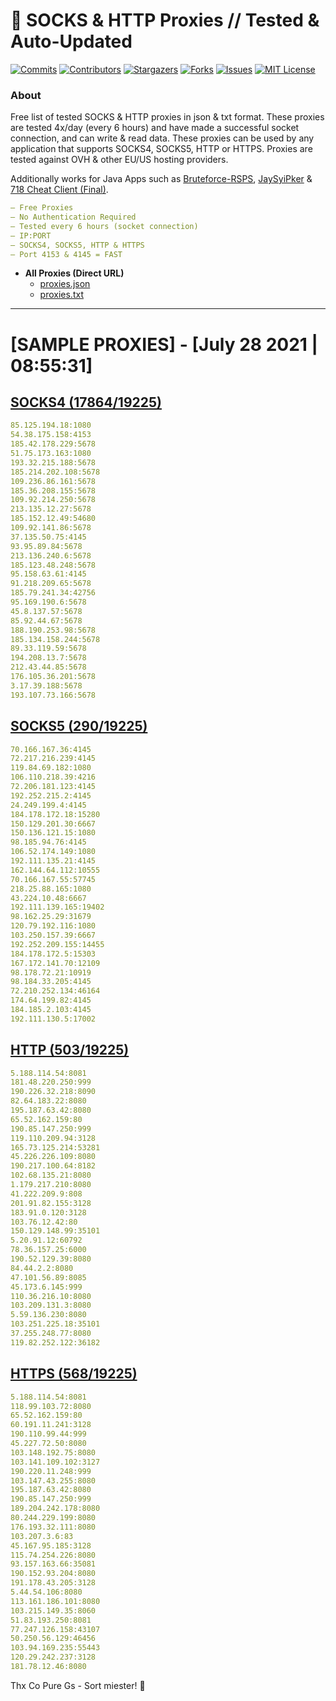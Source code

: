 <!-- MARKDOWN LINKS & IMAGES -->
<!-- https://www.markdownguide.org/basic-syntax/#reference-style-links -->
[contributors-shield]: https://img.shields.io/github/contributors/KaiBurton/free-proxies-autoupdated?style=for-the-badge
[contributors-url]: https://github.com/KaiBurton/free-proxies-autoupdated/graphs/contributors
[forks-shield]: https://img.shields.io/github/forks/KaiBurton/free-proxies-autoupdated?style=for-the-badge
[forks-url]: https://github.com/KaiBurton/free-proxies-autoupdated/network/members
[stars-shield]: https://img.shields.io/github/stars/KaiBurton/free-proxies-autoupdated?style=for-the-badge
[stars-url]: https://github.com/KaiBurton/free-proxies-autoupdated/stargazers
[issues-shield]: https://img.shields.io/github/issues/KaiBurton/free-proxies-autoupdated?style=for-the-badge
[issues-url]: https://github.com/KaiBurton/free-proxies-autoupdated/issues
[license-shield]: https://img.shields.io/github/license/KaiBurton/free-proxies-autoupdated?style=for-the-badge
[license-url]: https://github.com/KaiBurton/free-proxies-autoupdated/blob/main/LICENSE
[commit-shield]: https://img.shields.io/github/last-commit/KaiBurton/free-proxies-autoupdated?style=for-the-badge
[commit-url]: https://github.com/KaiBurton/free-proxies-autoupdated/commits/main

# 🎁 SOCKS & HTTP Proxies // Tested & Auto-Updated

[![Commits][commit-shield]][commit-url]
[![Contributors][contributors-shield]][contributors-url]
[![Stargazers][stars-shield]][stars-url]
[![Forks][forks-shield]][forks-url]
[![Issues][issues-shield]][issues-url]
[![MIT License][license-shield]][license-url]

### About
Free list of tested SOCKS & HTTP proxies in json & txt format. These proxies are tested 4x/day (every 6 hours) and have made a successful socket connection, and can write & read data. These proxies can be used by any application that supports SOCKS4, SOCKS5, HTTP or HTTPS. Proxies are tested against OVH & other EU/US hosting providers.

Additionally works for Java Apps such as [Bruteforce-RSPS](https://github.com/KaiBurton/Bruteforce-RSPS), [JaySyiPker](https://github.com/JayArrowz/JaySyiPker) & [718 Cheat Client (Final)](https://github.com/KaiBurton/718-Cheat-Client-Final). 

```yaml
— Free Proxies
— No Authentication Required
— Tested every 6 hours (socket connection)
— IP:PORT
— SOCKS4, SOCKS5, HTTP & HTTPS
— Port 4153 & 4145 = FAST
```

- **All Proxies (Direct URL)**
  - [proxies.json](https://raw.githubusercontent.com/KaiBurton/free-proxies-autoupdated/main/proxies.json)
  - [proxies.txt](https://raw.githubusercontent.com/KaiBurton/free-proxies-autoupdated/main/proxies.txt)

---

# [SAMPLE PROXIES] - [July 28 2021 | 08:55:31]

## [SOCKS4 (17864/19225)](https://raw.githubusercontent.com/KaiBurton/free-proxies-autoupdated/main/proxies-socks4.txt)
```yaml
85.125.194.18:1080
54.38.175.158:4153
185.42.178.229:5678
51.75.173.163:1080
193.32.215.188:5678
185.214.202.108:5678
109.236.86.161:5678
185.36.208.155:5678
109.92.214.250:5678
213.135.12.27:5678
185.152.12.49:54680
109.92.141.86:5678
37.135.50.75:4145
93.95.89.84:5678
213.136.240.6:5678
185.123.48.248:5678
95.158.63.61:4145
91.218.209.65:5678
185.79.241.34:42756
95.169.190.6:5678
45.8.137.57:5678
85.92.44.67:5678
188.190.253.98:5678
185.134.158.244:5678
89.33.119.59:5678
194.208.13.7:5678
212.43.44.85:5678
176.105.36.201:5678
3.17.39.188:5678
193.107.73.166:5678
```

## [SOCKS5 (290/19225)](https://raw.githubusercontent.com/KaiBurton/free-proxies-autoupdated/main/proxies-socks5.txt)
```yaml
70.166.167.36:4145
72.217.216.239:4145
119.84.69.182:1080
106.110.218.39:4216
72.206.181.123:4145
192.252.215.2:4145
24.249.199.4:4145
184.178.172.18:15280
150.129.201.30:6667
150.136.121.15:1080
98.185.94.76:4145
106.52.174.149:1080
192.111.135.21:4145
162.144.64.112:10555
70.166.167.55:57745
218.25.88.165:1080
43.224.10.48:6667
192.111.139.165:19402
98.162.25.29:31679
120.79.192.116:1080
103.250.157.39:6667
192.252.209.155:14455
184.178.172.5:15303
167.172.141.70:12109
98.178.72.21:10919
98.184.33.205:4145
72.210.252.134:46164
174.64.199.82:4145
184.185.2.103:4145
192.111.130.5:17002
```

## [HTTP (503/19225)](https://raw.githubusercontent.com/KaiBurton/free-proxies-autoupdated/main/proxies-http.txt)
```yaml
5.188.114.54:8081
181.48.220.250:999
190.226.32.218:8090
82.64.183.22:8080
195.187.63.42:8080
65.52.162.159:80
190.85.147.250:999
119.110.209.94:3128
165.73.125.214:53281
45.226.226.109:8080
190.217.100.64:8182
102.68.135.21:8080
1.179.217.210:8080
41.222.209.9:808
201.91.82.155:3128
183.91.0.120:3128
103.76.12.42:80
150.129.148.99:35101
5.20.91.12:60792
78.36.157.25:6000
190.52.129.39:8080
84.44.2.2:8080
47.101.56.89:8085
45.173.6.145:999
110.36.216.10:8080
103.209.131.3:8080
5.59.136.230:8080
103.251.225.18:35101
37.255.248.77:8080
119.82.252.122:36182
```

## [HTTPS (568/19225)](https://raw.githubusercontent.com/KaiBurton/free-proxies-autoupdated/main/proxies-https.txt)
```yaml
5.188.114.54:8081
118.99.103.72:8080
65.52.162.159:80
60.191.11.241:3128
190.110.99.44:999
45.227.72.50:8080
103.148.192.75:8080
103.141.109.102:3127
190.220.11.248:999
103.147.43.255:8080
195.187.63.42:8080
190.85.147.250:999
189.204.242.178:8080
80.244.229.199:8080
176.193.32.111:8080
103.207.3.6:83
45.167.95.185:3128
115.74.254.226:8080
93.157.163.66:35081
190.152.93.204:8080
191.178.43.205:3128
5.44.54.106:8080
113.161.186.101:8080
103.215.149.35:8060
51.83.193.250:8081
77.247.126.158:43107
50.250.56.129:46456
103.94.169.235:55443
120.29.242.237:3128
181.78.12.46:8080
```



Thx Co Pure Gs - Sort miester! 💟
